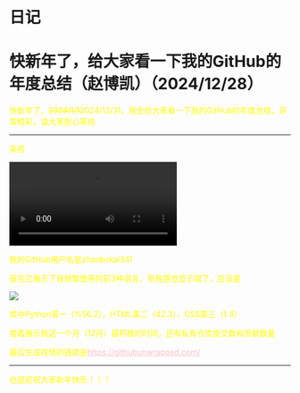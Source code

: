 <html>
<head>
    <meta charset="utf-8">
    <title>赵博凯简介</title>
    <link rel="stylesheet" href="https://zhaobokai341.github.io/yangshi.css">
    <style>
        a{color:pink;}
        p{color:yellow}
    </style>
</head>
<body>
<h1>日记</h1>
<h1>快新年了，给大家看一下我的GitHub的年度总结（赵博凯）（2024/12/28）</h1>
<p>快新年了，<s>2024/1/1</s>2024/12/31，我会给大家看一下我的GitHub的年度总结，非常精彩，请大家耐心等待</p>
<hr>
<p>来啦</p>
<video controls>
    <source src="../dongxi/112/unwrapped-zhaobokai341.mp4" type="video/mp4">
</video>
<p>我的GitHub用户名是zhaobokai341</p>
<p>首先它展示了我频繁使用的前3种语言，但我感觉显示错了，应该是</p>
<img src="../rijizhanlan/dongxi/112/my_top_pragramming.png">
<p>其中Python第一（%56.2），HTML第二（42.3），CSS第三（1.4）</p>
<p>接着展示我这一个月（12月）最积极的时间，还有私有仓库提交数和贡献数量</p>
<p>最后生成视频的链接是<a href="https://githubunwrapped.com/" target="_blank">https://githubunwrapped.com/</a></p>
<hr>
<p>也提前祝大家新年快乐！！！</p>
</body>
</html>
